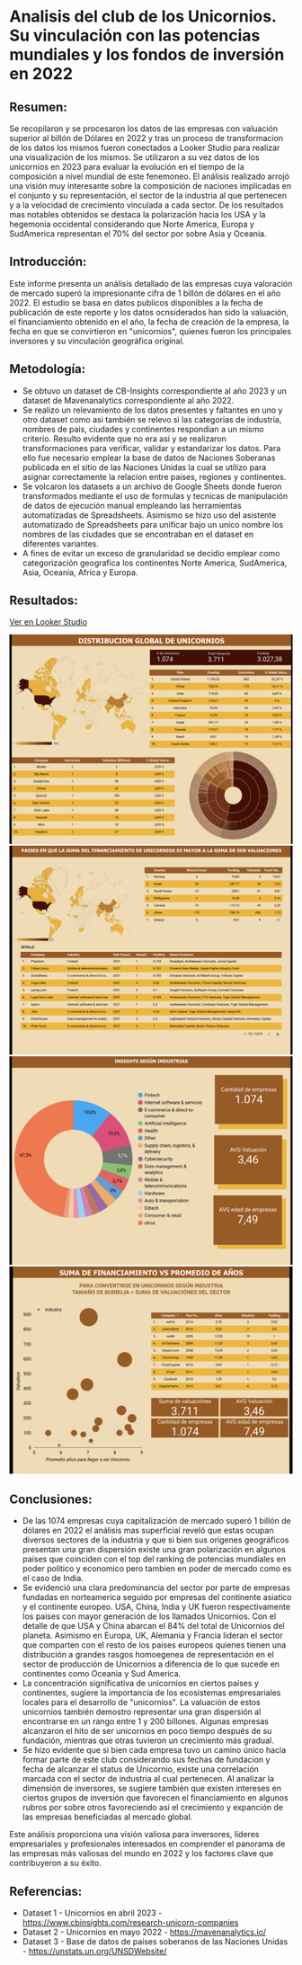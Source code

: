 # Analisis del club de los Unicornios. Su vinculación con las potencias mundiales y los fondos de inversión en 2022

## Resumen:
Se recopilaron y se procesaron los datos de las empresas con valuación superior al billón de Dólares en 2022 y tras un proceso de transformacion de los datos los mismos fueron conectados a Looker Studio para realizar una visualización de los mismos. Se utilizaron a su vez datos de los unicornios en 2023 para evaluar la evolución en el tiempo de la composición a nivel mundial de este fenemoneo. El análisis realizado arrojó una visión muy interesante sobre la composición de naciones implicadas en el conjunto y su representación, el sector de la industria al que pertenecen y a la velocidad de crecimiento vinculada a cada sector. De los resultados mas notables obtenidos se destaca la polarización hacia los USA y la hegemonia occidental considerando que Norte America, Europa y SudAmerica representan el 70% del sector por sobre Asia y Oceania.

## Introducción:
Este informe presenta un análisis detallado de las empresas cuya valoración de mercado superó la impresionante cifra de 1 billón de dólares en el año 2022. El estudio se basa en datos publicos disponibles a la fecha de publicación de este reporte y los datos ocnsiderados han sido la valuación, el financiamiento obtenido en el año, la fecha de creación de la empresa, la fecha en que se convirtieron en "unicornios", quienes fueron los principales inversores y su vinculación geográfica original.

## Metodología:
- Se obtuvo un dataset de CB-Insights correspondiente al año 2023 y un dataset de Mavenanalytics correspondiente al año 2022.
- Se realizo un relevamiento de los datos presentes y faltantes en uno y otro dataset como asi también se relevo si las categorias de industria, nombres de pais, ciudades y continentes respondian a un mismo criterio. Resulto evidente que no era asi y se realizaron transformaciones para verificar, validar y estandarizar los datos.
Para ello fue necesario emplear la base de datos de Naciones Soberanas publicada en el sitio de las Naciones Unidas la cual se utilizo para asignar correctamente la relacion entre paises, regiones y continentes. 
- Se volcaron los datasets a un archivo de Google Sheets donde fueron transformados mediante el uso de formulas y tecnicas de manipulación de datos de ejecución manual empleando las herramientas automatizadas de Spreadsheets. Asimismo se hizo uso del asistente automatizado de Spreadsheets para unificar bajo un unico nombre los nombres de las ciudades que se encontraban en el dataset en diferentes variantes.
- A fines de evitar un exceso de granularidad se decidio emplear como categorización geografica los continentes Norte America, SudAmerica, Asia, Oceania, Africa y Europa.

## Resultados:

[Ver en Looker Studio](https://lookerstudio.google.com/reporting/9250764b-40b1-4c4e-be88-35e150f3d6ad)

![Pagina 1](/images/Pag1.png)
![Pagina 2](/images/Pag2.png)
![Pagina 3](/images/Pag3.png)
![Pagina 4](/images/Pag4.png)

## Conclusiones:
- De las 1074 empresas cuya capitalización de mercado superó 1 billón de dólares en 2022 el análisis mas superficial reveló que estas  ocupan diversos sectores de la industria y que si bien sus orígenes geográficos presentan una gran dispersión existe una gran polarización en algunos paises que coinciden con el top del ranking de potencias mundiales en poder politico y economico pero tambien en poder de mercado como es el caso de India. 
- Se evidenció una clara predominancia del sector por parte de empresas fundadas en norteamerica seguido por empresas del continente asiatico y el continente europeo. USA, China, India y UK fueron respectivamente los paises con mayor generación de los llamados Unicornios. Con el detalle de que USA y China abarcan el 84% del total de Unicornios del planeta. Asimismo en Europa, UK, Alemania y Francia lideran el sector que comparten con el resto de los paises europeos quienes tienen una distribución a grandes rasgos homoegenea de representación en el sector de producción de Unicornios a diferencia de lo que sucede en continentes como Oceania y Sud America.
- La concentración significativa de unicornios en ciertos países y continentes, sugiere la importancia de los ecosistemas empresariales locales para el desarrollo de "unicornios". La valuación de estos unicornios también demostro representar una gran dispersión al encontrarse en un rango entre 1 y 200 billones. Algunas empresas alcanzaron el hito de ser unicornios en poco tiempo después de su fundación, mientras que otras tuvieron un crecimiento más gradual.
- Se hizo evidente que si bien cada empresa tuvo un camino único hacia formar parte de este club considerando sus fechas de fundacion y fecha de alcanzar el status de Unicornio, existe una correlación marcada con el sector de industria al cual pertenecen. Al analizar la dimensión de inversores, se sugiere también que existen intereses en ciertos grupos de inversión que favorecen el financiamiento en algunos rubros por sobre otros favoreciendo asi el crecimiento y expanción de las empresas beneficiadas al mercado global.

Este análisis proporciona una visión valiosa para inversores, líderes empresariales y profesionales interesados en comprender el panorama de las empresas más valiosas del mundo en 2022 y los factores clave que contribuyeron a su éxito.

## Referencias:
- Dataset 1 - Unicornios en abril 2023 - https://www.cbinsights.com/research-unicorn-companies
- Dataset 2 - Unicornios en mayo 2022 - https://mavenanalytics.io/
- Dataset 3 - Base de datos de paises soberanos de las Naciones Unidas - https://unstats.un.org/UNSDWebsite/
